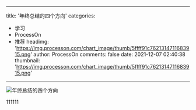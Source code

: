 
---
title: '年终总结的四个方向'
categories: 
 - 学习
 - ProcessOn
 - 推荐
headimg: 'https://img.processon.com/chart_image/thumb/5ffff91c7621314711683915.png'
author: ProcessOn
comments: false
date: 2021-12-07 02:40:38
thumbnail: 'https://img.processon.com/chart_image/thumb/5ffff91c7621314711683915.png'
---

<div>   
<img class="thumb" alt="年终总结的四个方向" src="https://img.processon.com/chart_image/thumb/5ffff91c7621314711683915.png" referrerpolicy="no-referrer">
<p>111111</p>  
</div>
            